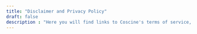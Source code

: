```yaml
---
title: "Disclaimer and Privacy Policy"
draft: false
description : "Here you will find links to Coscine's terms of service, privacy policy and imprint."
---
```


